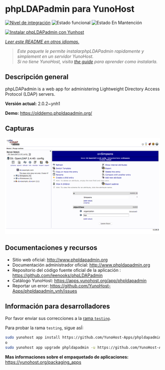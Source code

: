 <!--
Este archivo README esta generado automaticamente<https://github.com/YunoHost/apps/tree/master/tools/readme_generator>
No se debe editar a mano.
-->

# phpLDAPadmin para YunoHost

[![Nivel de integración](https://apps.yunohost.org/badge/integration/phpldapadmin)](https://ci-apps.yunohost.org/ci/apps/phpldapadmin/)
![Estado funcional](https://apps.yunohost.org/badge/state/phpldapadmin)
![Estado En Mantención](https://apps.yunohost.org/badge/maintained/phpldapadmin)

[![Instalar phpLDAPadmin con Yunhost](https://install-app.yunohost.org/install-with-yunohost.svg)](https://install-app.yunohost.org/?app=phpldapadmin)

*[Leer este README en otros idiomas.](./ALL_README.md)*

> *Este paquete le permite instalarphpLDAPadmin rapidamente y simplement en un servidor YunoHost.*  
> *Si no tiene YunoHost, visita [the guide](https://yunohost.org/install) para aprender como instalarla.*

## Descripción general

phpLDAPadmin is a web app for administering Lightweight Directory Access Protocol (LDAP) servers.

**Versión actual:** 2.0.2~ynh1

**Demo:** <https://olddemo.phpldapadmin.org/>

## Capturas

![Captura de phpLDAPadmin](./doc/screenshots/screenshot.png)

## Documentaciones y recursos

- Sitio web oficial: <http://www.phpldapadmin.org>
- Documentación administrador oficial: <http://www.phpldapadmin.org>
- Repositorio del código fuente oficial de la aplicación : <https://github.com/leenooks/phpLDAPadmin>
- Catálogo YunoHost: <https://apps.yunohost.org/app/phpldapadmin>
- Reportar un error: <https://github.com/YunoHost-Apps/phpldapadmin_ynh/issues>

## Información para desarrolladores

Por favor enviar sus correcciones a la [rama `testing`](https://github.com/YunoHost-Apps/phpldapadmin_ynh/tree/testing).

Para probar la rama `testing`, sigue asÍ:

```bash
sudo yunohost app install https://github.com/YunoHost-Apps/phpldapadmin_ynh/tree/testing --debug
o
sudo yunohost app upgrade phpldapadmin -u https://github.com/YunoHost-Apps/phpldapadmin_ynh/tree/testing --debug
```

**Mas informaciones sobre el empaquetado de aplicaciones:** <https://yunohost.org/packaging_apps>
